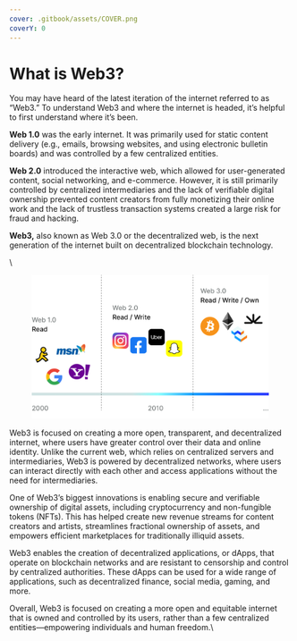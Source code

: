 ```yaml
---
cover: .gitbook/assets/COVER.png
coverY: 0
---
```


# What is Web3?

You may have heard of the latest iteration of the internet referred to as “Web3.” To understand Web3 and where the internet is headed, it’s helpful to first understand where it’s been.

**Web 1.0** was the early internet. It was primarily used for static content delivery (e.g., emails, browsing websites, and using electronic bulletin boards) and was controlled by a few centralized entities.

**Web 2.0** introduced the interactive web, which allowed for user-generated content, social networking, and e-commerce. However, it is still primarily controlled by centralized intermediaries and the lack of verifiable digital ownership prevented content creators from fully monetizing their online work and the lack of trustless transaction systems created a large risk for fraud and hacking.

**Web3,** also known as Web 3.0 or the decentralized web, is the next generation of the internet built on decentralized blockchain technology.

\


<figure><img src=".gitbook/assets/Graph.png" alt=""><figcaption></figcaption></figure>

Web3 is focused on creating a more open, transparent, and decentralized internet, where users have greater control over their data and online identity. Unlike the current web, which relies on centralized servers and intermediaries, Web3 is powered by decentralized networks, where users can interact directly with each other and access applications without the need for intermediaries.

One of Web3’s biggest innovations is enabling secure and verifiable ownership of digital assets, including cryptocurrency and non-fungible tokens (NFTs). This has helped create new revenue streams for content creators and artists, streamlines fractional ownership of assets, and empowers efficient marketplaces for traditionally illiquid assets.

Web3 enables the creation of decentralized applications, or dApps, that operate on blockchain networks and are resistant to censorship and control by centralized authorities. These dApps can be used for a wide range of applications, such as decentralized finance, social media, gaming, and more.

Overall, Web3 is focused on creating a more open and equitable internet that is owned and controlled by its users, rather than a few centralized entities—empowering individuals and human freedom.\
